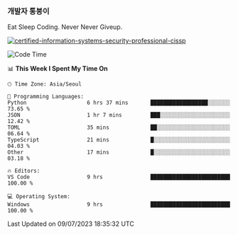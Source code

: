 ### 개발자 통붕이
Eat Sleep Coding.
Never Never Giveup.

[![certified-information-systems-security-professional-cissp](https://user-images.githubusercontent.com/44606727/157613689-acd84ec6-5f8f-4e79-89d9-a8d51f033634.png)](https://www.credly.com/badges/f394a010-85a0-450b-9136-8043af01d71c/public_url)

<!--START_SECTION:waka-->
![Code Time](http://img.shields.io/badge/Code%20Time-1%2C621%20hrs%2039%20mins-blue)

📊 **This Week I Spent My Time On** 

```text
🕑︎ Time Zone: Asia/Seoul

💬 Programming Languages: 
Python                   6 hrs 37 mins       ██████████████████░░░░░░░   73.65 % 
JSON                     1 hr 7 mins         ███░░░░░░░░░░░░░░░░░░░░░░   12.42 % 
TOML                     35 mins             ██░░░░░░░░░░░░░░░░░░░░░░░   06.64 % 
TypeScript               21 mins             █░░░░░░░░░░░░░░░░░░░░░░░░   04.03 % 
Other                    17 mins             █░░░░░░░░░░░░░░░░░░░░░░░░   03.18 % 

🔥 Editors: 
VS Code                  9 hrs               █████████████████████████   100.00 % 

💻 Operating System: 
Windows                  9 hrs               █████████████████████████   100.00 % 
```


 Last Updated on 09/07/2023 18:35:32 UTC
<!--END_SECTION:waka-->
